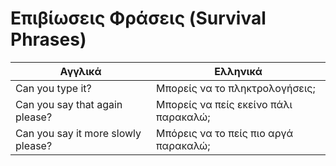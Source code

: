 # Επιβίωσεις Φράσεις (Survival Phrases)

|Αγγλικά|Ελληνικά|
|-------|--------|
|Can you type it?|Μπορείς να το πληκτρολογήσεις;|
|Can you say that again please?|Μπορείς να πείς εκείνο πάλι παρακαλώ;|
|Can you say it more slowly please?|Μπόρεις να το πείς πιο αργά παρακαλώ;|
